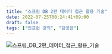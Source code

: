 ```yaml
---
title: "스프링 DB 2편 데이터 접근 활용 기술"
date: 2022-07-25T00:24:41+09:00
draft: false
tags: ["인프런 강의", "김영한"]
---
```


![스프링_DB_2편_데이터_접근_활용_기술](/img/improments/스프링_DB_2편_데이터_접근_활용_기술.png)